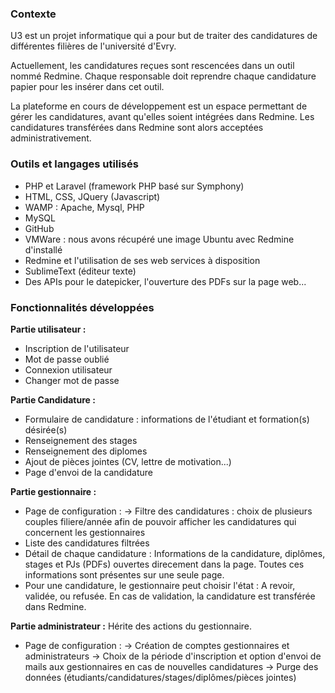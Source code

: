 ### Contexte

U3 est un projet informatique qui a pour but de traiter des candidatures de différentes filières de l'université d'Evry.

Actuellement, les candidatures reçues sont rescencées dans un outil nommé Redmine. Chaque responsable doit reprendre chaque candidature papier pour les insérer dans cet outil.

La plateforme en cours de développement est un espace permettant de gérer les candidatures, avant qu'elles soient intégrées dans Redmine. Les candidatures transférées dans Redmine sont alors acceptées administrativement.

### Outils et langages utilisés

- PHP et Laravel (framework PHP basé sur Symphony)
- HTML, CSS, JQuery (Javascript)
- WAMP : Apache, Mysql, PHP 
- MySQL
- GitHub
- VMWare : nous avons récupéré une image Ubuntu avec Redmine d'installé 
- Redmine et l'utilisation de ses web services à disposition
- SublimeText (éditeur texte)
- Des APIs pour le datepicker, l'ouverture des PDFs sur la page web...

### Fonctionnalités développées

**Partie utilisateur :**
- Inscription de l'utilisateur
- Mot de passe oublié
- Connexion utilisateur
- Changer mot de passe

**Partie Candidature :**
- Formulaire de candidature : informations de l'étudiant et formation(s) désirée(s)
- Renseignement des stages
- Renseignement des diplomes
- Ajout de pièces jointes (CV, lettre de motivation...)
- Page d'envoi de la candidature

**Partie gestionnaire :**
- Page de configuration : 
  -> Filtre des candidatures : choix de plusieurs couples filiere/année afin de pouvoir afficher les candidatures qui concernent les gestionnaires
- Liste des candidatures filtrées 
- Détail de chaque candidature : Informations de la candidature, diplômes, stages et PJs (PDFs) ouvertes direcement dans la page. Toutes ces informations sont présentes sur une seule page. 
- Pour une candidature, le gestionnaire peut choisir l'état : A revoir, validée, ou refusée. En cas de validation, la candidature est transférée dans Redmine.

**Partie administrateur :**
Hérite des actions du gestionnaire.  
- Page de configuration : 
  -> Création de comptes gestionnaires et administrateurs
  -> Choix de la période d'inscription et option d'envoi de mails aux gestionnaires en cas de nouvelles candidatures
  -> Purge des données (étudiants/candidatures/stages/diplômes/pièces jointes)
